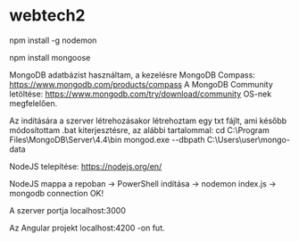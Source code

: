 # webtech2

npm install -g nodemon

npm install mongoose


MongoDB adatbázist használtam, a kezelésre MongoDB Compass: https://www.mongodb.com/products/compass 
A MongoDB Community letöltése: https://www.mongodb.com/try/download/community   OS-nek megfelelően. 

Az indítására a szerver létrehozásakor létrehoztam egy txt fájlt, ami később módosítottam .bat kiterjesztésre, az alábbi tartalommal: 
cd C:\Program Files\MongoDB\Server\4.4\bin
mongod.exe --dbpath C:\Users\user\mongo-data


NodeJS telepítése: https://nodejs.org/en/ 

NodeJS mappa a repoban -> PowerShell indítása -> 
      nodemon index.js  -> mongodb connection OK!   

A szerver portja localhost:3000 

Az Angular projekt localhost:4200 -on fut. 




